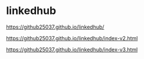# linkedhub
https://github25037.github.io/linkedhub/

https://github25037.github.io/linkedhub/index-v2.html

https://github25037.github.io/linkedhub/index-v3.html
